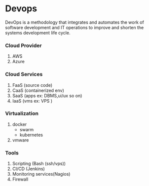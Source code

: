 

# Devops

DevOps is a methodology that integrates and automates the work of </br>
software development and IT operations to improve and shorten the </br>
systems development life cycle.

### Cloud Provider
1. AWS
1. Azure

### Cloud Services
1. FaaS (source code)
1. CaaS (containerized env)
1. SaaS (apps ex: DBMS,ui/ux so on)
1. IaaS (vms  ex: VPS )

### Virtualization
1. docker 
    - swarm
    - kubernetes
1. vmware

### Tools
1. Scripting (Bash (ssh/vps))
1. CI/CD (Jenkins)
1. Monitoring services(Nagios)
1. Firewall



